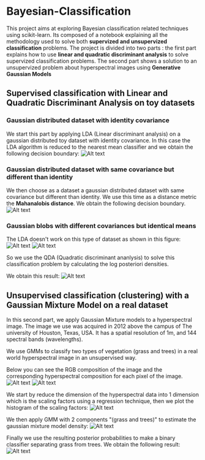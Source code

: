 # Bayesian-Classification

This project aims at exploring Bayesian classification related techniques using scikit-learn. Its composed of a notebook explaining all the methodology used to solve both **supervized and unsupervized classification** problems. The project is divided into two parts : the first part explains how to use **linear and quadratic discriminant analysis** to solve supervized classification problems. The second part shows a solution to an unsupervized problem about hyperspectral images using **Generative Gaussian Models**


## Supervised classification with Linear and Quadratic Discriminant Analysis on toy datasets

### Gaussian distributed dataset with identity covariance
We start this part by applying LDA (Linear discriminant analysis) on a gaussian distributed toy dataset with identity covariance. In this case the LDA algorithm is reduced to the nearest mean classifier and we obtain the following decision boundary:
![Alt text](LDA1.png) 

### Gaussian distributed dataset with same covariance but different than identity
We then choose as a dataset a gaussian distributed dataset with same covariance but different than identity. We use this time as a distance metric the **Mahanalobis distance**. We obtain the following decision boundary.
![Alt text](LDA2.png)

### Gaussian blobs with different covariances but identical means
The LDA doesn't work on this type of dataset as shown in this figure:
![Alt text](QDA_dataset.png)
![Alt text](image.png)

So we use the QDA (Quadratic discriminant ananlysis) to solve this classification problem by calculating the log posteriori densities.

We obtain this result:
![Alt text](QDA.png)

## Unsupervised classification (clustering) with a Gaussian Mixture Model on a real dataset

In this second part, we apply Gaussian Mixture models to a hyperspectral image. The image we use was acquired in 2012 above the campus of The university of Houston, Texas, USA. It has a spatial resolution of 1m, and 144 spectral bands (wavelengths).  
 
We use GMMs to classify two types of vegetation (grass and trees) in a real world hyperspectral image in an unsupervised way.

Below you can see the RGB composition of the image and the corresponding hyperspectral composition for each pixel of the image.
![Alt text](RGB.png)
![Alt text](hyperspectraldata.png)

We start by reduce the dimension of the hyperspectral data into 1 dimension which is the scaling factors using a regression technique, then we plot the histogram of the scaling factors:
![Alt text](histogram.png)

We then apply GMM with 2 components "(grass and trees)" to estimate the gaussian mixture model density:
![Alt text](density.png)

Finally we use the resulting posterior probabilities to make a binary classifier separating grass from trees. We obtain the following result:
![Alt text](classification.png)
